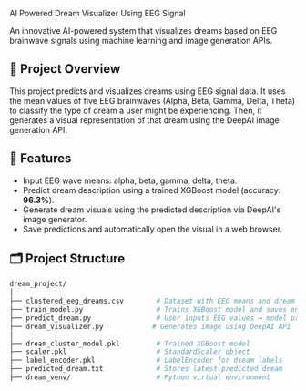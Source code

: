 AI Powered Dream Visualizer Using EEG Signal

An innovative AI-powered system that visualizes dreams based on EEG brainwave signals using machine learning and image generation APIs.

## 🚀 Project Overview

This project predicts and visualizes dreams using EEG signal data. It uses the mean values of five EEG brainwaves (Alpha, Beta, Gamma, Delta, Theta) to classify the type of dream a user might be experiencing. Then, it generates a visual representation of that dream using the DeepAI image generation API.

## 🧩 Features

- Input EEG wave means: alpha, beta, gamma, delta, theta.
- Predict dream description using a trained XGBoost model (accuracy: **96.3%**).
- Generate dream visuals using the predicted description via DeepAI's image generator.
- Save predictions and automatically open the visual in a web browser.

## 🗂️ Project Structure

```bash
dream_project/
│
├── clustered_eeg_dreams.csv        # Dataset with EEG means and dream labels
├── train_model.py                  # Trains XGBoost model and saves encoders
├── predict_dream.py                # User inputs EEG values → model predicts dream
├── dream_visualizer.py            # Generates image using DeepAI API
│
├── dream_cluster_model.pkl         # Trained XGBoost model
├── scaler.pkl                      # StandardScaler object
├── label_encoder.pkl               # LabelEncoder for dream labels
├── predicted_dream.txt             # Stores latest predicted dream
├── dream_venv/                     # Python virtual environment
